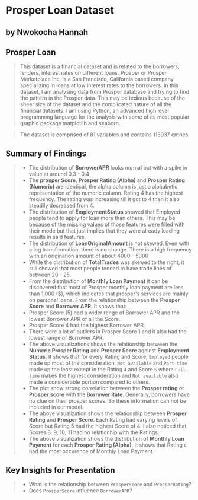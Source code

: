 # Prosper Loan Dataset

## by Nwokocha Hannah

## Prosper Loan

> This dataset is a financial dataset and is related to the borrowers, lenders, interest rates on different loans. Prosper or Prosper Marketplace Inc. is a San Francisco, California based company specializing in loans at low interest rates to the borrowers. In this dataset, I am analysing data from Prosper database and trying to find the pattern in the Prosper data. This may be tedious because of the sheer size of the dataset and the complicated nature of all the financial datasets. I am using Python, an advanced high level programming language for the analysis with some of its most popular graphic package matplotlib and seaborn.

> The dataset is comprised of 81 variables and contains 113937 entries.

## Summary of Findings

> - The distribution of **BorrowerAPR** looks normal but with a spike in value at around 0.3 - 0.4
> - The **prosper Score**, **Prosper Rating (Alpha)** and **Prosper Rating (Numeric)** are identical, the alpha column is just a alphabetic representation of the numeric column. Rating 4 has the highest frequency. The rating was increasing till it got to 4 then it also steadily decreased from 4.
> - The distribution of **EmploymentStatus** showed that Employed people tend to apply for loan more than others. This may be because of the missing values of those features were filled with their mode but that just implies that they were already leading results in said features.
> - The distribution of **LoanOriginalAmount** is not skewed. Even with a log transformation, there is no change. There is a high frequency with an origination amount of about 4000 - 5000
> - While the distribution of **TotalTrades** was skewed to the right, it still showed that most people tended to have trade lines of between 20 - 25.
> - From the distribution of **Monthly Loan Payment** it can be discovered that most of Prosper monthly loan payment are less than 1,000 ($), which indicates that prosper's services are mainly on personal loans.
> From the relationship between the **Prosper Score** and **Borrower APR**. It shows that:
> - Prosper Score (5) had a wider range of Borrower APR and the lowest Borrower APR of all the Score. 
> - Prosper Score 4 had the highest Borrower APR. 
> - There were a lot of outliers in Prosper Score 1 and it also had the lowest range of Borrower APR.
> - The above visualizations shows the relationship between the **Numeric Prosper Rating** and **Prosper Score** against **Employment Status**. It shows that for every Rating and Score, `Employed` people made up most of the consideration. `Not available` and `Part-time` made up the least except in the Rating `4` and Score `5` where `Full-time` makes the highest consideration and `Not available` also made a considerable portion compared to others.
> - The plot show strong correlation between the **Prosper rating** or **Prosper score** with the  **Borrower Rate**. Generally, borrowers have no clue on their prosper scores.  So these information can not be included in our model.
> - The above visualization shows the relationship between **Prosper Rating** and **Prosper Score**. Each Rating had varying levels of Score but Rating 5 had the highest Score of 4. I also noticed that Scores 8, 9, 10, 11 had no relationhip with the Ratings.
> - The above visualization shows the distribution of **Monthly Loan Payment** for each **Prosper Rating (Alpha)**. It shows that Rating `C` had the most occurence of Monthly Loan Payment.

## Key Insights for Presentation

> - What is the relationship between `ProsperScore` and `ProsperRating`?
> - Does `ProsperScore` influence `BorrowerAPR`?
